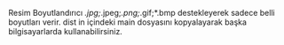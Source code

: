 Resim Boyutlandırıcı *.jpg;*.jpeg;*.png;*.gif;*.bmp destekleyerek sadece belli boyutları verir. dist in içindeki main dosyasını kopyalayarak başka bilgisayarlarda kullanabilirsiniz.
